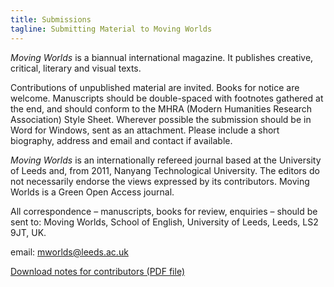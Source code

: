 ```yaml
---
title: Submissions
tagline: Submitting Material to Moving Worlds
---
```


*Moving Worlds* is a biannual international magazine. It publishes creative, critical, literary and visual texts.

Contributions of unpublished material are invited. Books for notice are welcome. Manuscripts should be double-spaced with footnotes gathered at the end, and should conform to the MHRA (Modern Humanities Research Association) Style Sheet. Wherever possible the submission should be in Word for Windows, sent as an attachment. Please include a short biography, address and email and contact if available.

*Moving Worlds* is an internationally refereed journal based at the University of Leeds and, from 2011, Nanyang Technological University. The editors do not necessarily endorse the views expressed by its contributors. Moving Worlds is a Green Open Access journal.

All correspondence – manuscripts, books for review, enquiries – should be sent to: Moving Worlds, School of English, University of Leeds, Leeds, LS2 9JT, UK.

email: <mworlds@leeds.ac.uk>

[Download notes for contributors (PDF file)]({{urls.media}}/pdf/notes_for_contributors_moving_worlds.pdf)
